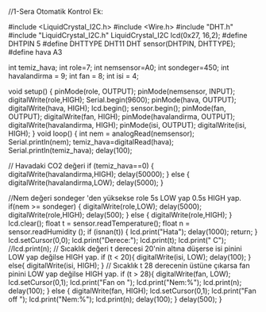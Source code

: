 
//1-Sera Otomatik Kontrol Ek:

#include <LiquidCrystal_I2C.h>
#include <Wire.h>
#include "DHT.h"
#include "LiquidCrystal_I2C.h"
LiquidCrystal_I2C lcd(0x27, 16,2);
#define DHTPIN 5
#define DHTTYPE DHT11
DHT sensor(DHTPIN, DHTTYPE);
#define hava A3

int temiz_hava;
int role=7;
int nemsensor=A0;
int sondeger=450;
int havalandirma = 9;
int fan = 8;
int isi = 4;

void setup() {
pinMode(role, OUTPUT);
pinMode(nemsensor, INPUT);
digitalWrite(role,HIGH);
Serial.begin(9600);
pinMode(hava, OUTPUT);
digitalWrite(hava, HIGH);
lcd.begin();
sensor.begin();
pinMode(fan, OUTPUT);
digitalWrite(fan, HIGH);
pinMode(havalandirma, OUTPUT);
digitalWrite(havalandirma, HIGH);
pinMode(isi, OUTPUT);
digitalWrite(isi, HIGH); }
void loop() {
int nem = analogRead(nemsensor);
Serial.println(nem);
temiz_hava=digitalRead(hava);
Serial.println(temiz_hava);
delay(100);

// Havadaki CO2 değeri
if (temiz_hava==0) {
digitalWrite(havalandirma,HIGH);
delay(50000); }
else {
digitalWrite(havalandirma,LOW);
delay(5000); }

//Nem değeri sondeger 'den yüksekse role 5s LOW yap 0.5s HIGH yap.
if(nem >= sondeger) {
digitalWrite(role,LOW);
delay(5000);
digitalWrite(role,HIGH);
delay(500); }
else {
digitalWrite(role,HIGH); }
lcd.clear();
float t = sensor.readTemperature();
float n = sensor.readHumidity ();
if (isnan(t)) {
lcd.print("Hata");
delay(1000);
return; }
lcd.setCursor(0,0);
lcd.print("Derece:");
lcd.print(t);
lcd.print(" C");
//lcd.print(n);
// Sıcaklık değeri t derecesi 20'nin altına düşerse isi pinini LOW yap değilse HIGH yap.
if (t < 20){
digitalWrite(isi, LOW);
delay(100); }
else{
digitalWrite(isi, HIGH); }
// Sıcaklık t 28 derecenin üstüne çıkarsa fan pinini LOW yap değilse HIGH yap.
if (t > 28){
digitalWrite(fan, LOW);
lcd.setCursor(0,1);
lcd.print("Fan on ");
lcd.print("Nem:%");
lcd.print(n);
delay(100); }
else {
digitalWrite(fan, HIGH);
lcd.setCursor(0,1);
lcd.print("Fan off ");
lcd.print("Nem:%");
lcd.print(n);
delay(100); }
delay(500);
}
